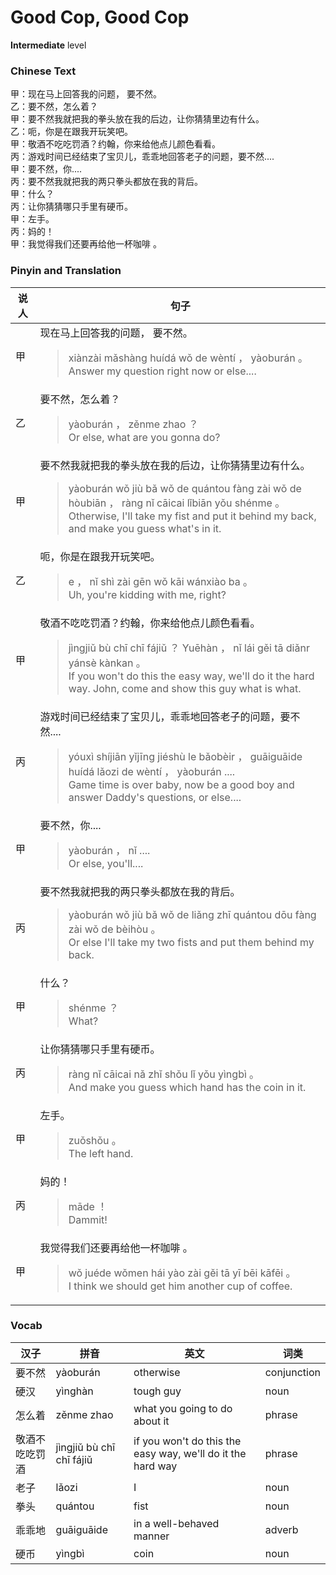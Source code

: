 # Good Cop, Good Cop
**Intermediate** level
### Chinese Text
甲：现在马上回答我的问题， 要不然。<br />乙：要不然，怎么着？<br />甲：要不然我就把我的拳头放在我的后边，让你猜猜里边有什么。<br />乙：呃，你是在跟我开玩笑吧。<br />甲：敬酒不吃吃罚酒？约翰，你来给他点儿颜色看看。<br />丙：游戏时间已经结束了宝贝儿，乖乖地回答老子的问题，要不然....<br />甲：要不然，你....<br />丙：要不然我就把我的两只拳头都放在我的背后。<br />甲：什么？<br />丙：让你猜猜哪只手里有硬币。<br />甲：左手。<br />丙：妈的！<br />甲：我觉得我们还要再给他一杯咖啡 。

### Pinyin and Translation
|说人|句子|
|----|----|
|甲|现在马上回答我的问题， 要不然。<blockquote>xiànzài mǎshàng huídá wǒ de wèntí ，  yàoburán 。<br />Answer my question right now or else....</blockquote>|
|乙|要不然，怎么着？<blockquote>yàoburán ， zěnme zhao ？<br />Or else, what are you gonna do?</blockquote>|
|甲|要不然我就把我的拳头放在我的后边，让你猜猜里边有什么。<blockquote>yàoburán wǒ jiù bǎ wǒ de quántou fàng zài wǒ de hòubiān ， ràng nǐ cāicai lǐbiān yǒu shénme 。<br />Otherwise, I'll take my fist and put it behind my back, and make you guess what's in it.</blockquote>|
|乙|呃，你是在跟我开玩笑吧。<blockquote>e ， nǐ shì zài gēn wǒ kāi wánxiào ba 。<br />Uh, you're kidding with me, right?</blockquote>|
|甲|敬酒不吃吃罚酒？约翰，你来给他点儿颜色看看。<blockquote>jìngjiǔ bù chī chī fájiǔ ？ Yuēhàn ， nǐ lái gěi tā diǎnr yánsè kànkan 。<br />If you won't do this the easy way, we'll do it the hard way. John, come and show this guy what is what.</blockquote>|
|丙|游戏时间已经结束了宝贝儿，乖乖地回答老子的问题，要不然....<blockquote>yóuxì shíjiān yǐjīng jiéshù le bǎobèir ， guāiguāide huídá lǎozi de wèntí ， yàoburán ....<br />Game time is over baby, now be a good boy and answer Daddy's questions, or else....</blockquote>|
|甲|要不然，你....<blockquote>yàoburán ， nǐ ....<br />Or else, you'll....</blockquote>|
|丙|要不然我就把我的两只拳头都放在我的背后。<blockquote>yàoburán wǒ jiù bǎ wǒ de liǎng zhī quántou dōu fàng zài wǒ de bèihòu 。<br />Or else I'll take my two fists and put them behind my back.</blockquote>|
|甲|什么？<blockquote>shénme ？<br />What?</blockquote>|
|丙|让你猜猜哪只手里有硬币。<blockquote>ràng nǐ cāicai nǎ zhǐ shǒu lǐ yǒu yìngbì 。<br />And make you guess which hand has the coin in it.</blockquote>|
|甲|左手。<blockquote>zuǒshǒu 。<br />The left hand.</blockquote>|
|丙|妈的！<blockquote>māde ！<br />Dammit!</blockquote>|
|甲|我觉得我们还要再给他一杯咖啡 。<blockquote>wǒ juéde wǒmen hái yào zài gěi tā yī bēi kāfēi  。<br />I think we should get him another cup of coffee.</blockquote>|
### Vocab
|汉子|拼音|英文|词类|
|----|----|----|----|
|要不然|yàoburán|otherwise|conjunction|
|硬汉|yìnghàn|tough guy|noun|
|怎么着|zěnme zhao|what you going to do about it|phrase|
|敬酒不吃吃罚酒|jìngjiǔ bù chī chī fájiǔ|if you won't do this the easy way, we'll do it the hard way|phrase|
|老子|lǎozi|I|noun|
|拳头|quántou|fist|noun|
|乖乖地|guāiguāide|in a well-behaved manner|adverb|
|硬币|yìngbì|coin|noun|